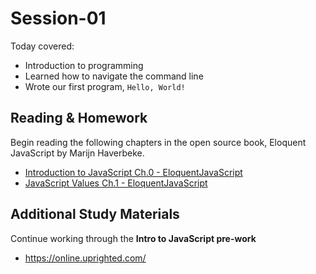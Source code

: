 # Session-01

Today covered:

- Introduction to programming
- Learned how to navigate the command line
- Wrote our first program, `Hello, World!`

## Reading & Homework

Begin reading the following chapters in the open source book, Eloquent JavaScript by Marijn Haverbeke.

- [Introduction to JavaScript Ch.0 - EloquentJavaScript](https://eloquentjavascript.net/00_intro.html)
- [JavaScript Values Ch.1 - EloquentJavaScript](https://eloquentjavascript.net/01_values.html)

## Additional Study Materials

Continue working through the **Intro to JavaScript pre-work**

- <https://online.uprighted.com/>
